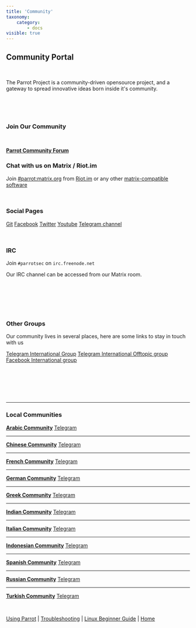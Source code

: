 ```yaml
---
title: 'Community'
taxonomy:
    category:
        - docs
visible: true
---
```


## Community Portal

&nbsp;

The Parrot Project is a community-driven opensource project,
and a gateway to spread innovative ideas born inside it's community.

&nbsp;


&nbsp;


### Join Our Community
&nbsp;

<a href="https://community.parrotlinux.org" class="btn btn-default btn-success"><strong>Parrot Community Forum</strong></a>

### Chat with us on Matrix / Riot.im

Join <a href="https://matrix.to/#/#parrot:matrix.org?via=matrix.org" target="_blank" class="btn btn-primary">#parrot:matrix.org</a>
from <a target="_blank" href="https://riot.im">Riot.im</a> or any other <a target="_blank" href="https://matrix.org">matrix-compatible software</a>

&nbsp;


### Social Pages

<a href="https://nest.parrotsec.org" target="_blank" class="btn btn-primary">Git</a>
<a href="https://facebook.com/parrotsec" target="_blank" class="btn btn-primary">Facebook</a>
<a href="https://twitter.com/parrotsec" target="_blank" class="btn btn-primary">Twitter</a>
<a href="https://www.youtube.com/channel/UCj2dezzTc_Oy9eAEwBBodpw" target="_blank" class="btn btn-primary">Youtube</a>
<a href="https://telegram.me/parrotsec" target="_blank" class="btn btn-primary">Telegram channel</a>

&nbsp;

### IRC

Join `#parrotsec` on `irc.freenode.net`

Our IRC channel can be accessed from our Matrix room.


&nbsp;


&nbsp;


&nbsp;

### Other Groups

Our community lives in several places, here are some links to stay in touch with us

 <a href="https://t.me/parrotsecgroup" target="_blank" class="btn btn-primary">Telegram International Group</a> 
 <a href="https://t.me/ParrotSecofftopic" target="_blank" class="btn btn-primary">Telegram International Offtopic group</a>
 <a href="https://www.facebook.com/groups/parrotsec/" target="_blank" class="btn btn-primary">Facebook International group</a>

&nbsp;


&nbsp;


&nbsp;


----

### Local Communities

<a href="https://community.parrotlinux.org/c/community/ar" class="btn btn-default btn-primary"><strong>Arabic Community</strong></a>  <a href="https://t.me/joinchat/ParrotArabic" class="btn btn-default">Telegram</a>

----

<a href="https://parrotsec-cn.org" class="btn btn-default btn-primary"><strong>Chinese Community</strong></a>  <a href="https://t.me/parrotsecCN" class="btn btn-default">Telegram</a>

----

<a href="https://community.parrotlinux.org/c/community/fr" class="btn btn-default btn-primary"><strong>French Community</strong></a>  <a href="https://t.me/ParrotSecFrance" class="btn btn-default">Telegram</a>

----

<a href="https://community.parrotlinux.org/c/community/de" class="btn btn-default btn-primary"><strong>German Community</strong></a>  <a href="https://t.me/parrot_os_ger" class="btn btn-default">Telegram</a>

----

<a href="https://community.parrotlinux.org/c/community/gr" class="btn btn-default btn-primary"><strong>Greek Community</strong></a>  <a href="https://t.me/parrotsecgr" class="btn btn-default">Telegram</a>

----

<a href="https://community.parrotlinux.org/c/community/in" class="btn btn-default btn-primary"><strong>Indian Community</strong></a>  <a href="https://t.me/parrotsecindia" class="btn btn-default">Telegram</a>

----

<a href="https://community.parrotlinux.org/c/community/it" class="btn btn-default btn-primary"><strong>Italian Community</strong></a>  <a href="https://t.me/joinchat/BykV5UL_Y5Z1KOY81UxicA" class="btn btn-default">Telegram</a>

----

<a href="https://community.parrotlinux.org/c/community/id" class="btn btn-default btn-primary"><strong>Indonesian Community</strong></a>  <a href="https://t.me/parrotsecurityindonesia" class="btn btn-default">Telegram</a>

----

<a href="https://community.parrotlinux.org/c/community/es" class="btn btn-default btn-primary"><strong>Spanish Community</strong></a>  <a href="https://t.me/ParrotSpanishGroup" class="btn btn-default">Telegram</a>

----

<a href="https://community.parrotlinux.org/c/community/ru" class="btn btn-default btn-primary"><strong>Russian Community</strong></a>  <a href="https://t.me/ParrotSecRU" class="btn btn-default">Telegram</a>

----

<a href="https://community.parrotlinux.org/c/community/tr" class="btn btn-default btn-primary"><strong>Turkish Community</strong></a>  <a href="https://t.me/parrotsecturkey" class="btn btn-default">Telegram</a>


&nbsp;

[Using Parrot](https://docs.parrotlinux.org/info/start/) | [Troubleshooting](https://docs.parrotlinux.org/trbl/start/) | [Linux Beginner Guide](https://docs.parrotlinux.org/library/lbg-basics/) | [Home](https://docs.parrotlinux.org/)